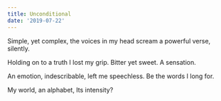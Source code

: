 ```yaml
---
title: Unconditional
date: '2019-07-22'
---
```


Simple, yet complex,
the voices in my head
scream a powerful verse,
silently.

Holding on to a
truth I lost my grip.
Bitter yet sweet.
A sensation.

An emotion, indescribable,
left me speechless.
Be the words I long for.

My world, an alphabet,
Its intensity?
